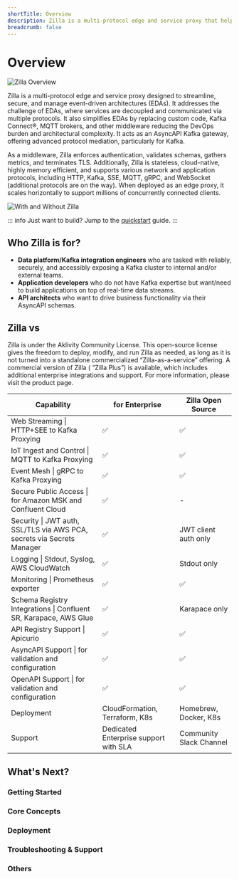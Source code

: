 ```yaml
---
shortTitle: Overview
description: Zilla is a multi-protocol edge and service proxy that helps streamline, secure, and manage event-driven architectures. This article highlights the core concepts of Zilla and give overall overview of Zilla documentation.
breadcrumb: false
---
```


# Overview

![Zilla Overview](/zilla-overview.png)

Zilla is a multi-protocol edge and service proxy designed to streamline, secure, and manage event-driven architectures (EDAs). It addresses the challenge of EDAs, where services are decoupled and communicated via multiple protocols. It also simplifies EDAs by replacing custom code, Kafka Connect®, MQTT brokers, and other middleware reducing the DevOps burden and architectural complexity. It acts as an AsyncAPI Kafka gateway, offering advanced protocol mediation, particularly for Kafka.

As a middleware, Zilla enforces authentication, validates schemas, gathers metrics, and terminates TLS. Additionally, Zilla is stateless, cloud-native, highly memory efficient, and supports various network and application protocols, including HTTP, Kafka, SSE, MQTT, gRPC, and WebSocket (additional protocols are on the way). When deployed as an edge proxy, it scales horizontally to support millions of concurrently connected clients.

![With and Without Zilla](/before-after-zilla.svg)

::: info Just want to build?
Jump to the [quickstart](./how-tos/quickstart/index.md) guide.
:::

## Who Zilla is for?

- **Data platform/Kafka integration engineers** who are tasked with reliably, securely, and accessibly exposing a Kafka cluster to internal and/or external teams.
- **Application developers** who do not have Kafka expertise but want/need to build applications on top of real-time data streams.
- **API architects** who want to drive business functionality via their AsyncAPI schemas.

## Zilla vs <ZillaPlus />

Zilla is under the Aklivity Community License. This open-source license gives the freedom to deploy, modify, and run Zilla as needed, as long as it is not turned into a standalone commercialized “Zilla-as-a-service” offering. A commercial version of Zilla (<ZillaPlus/> “Zilla Plus”) is available, which includes additional enterprise integrations and support. For more information, please visit the [<ZillaPlus/>](https://www.aklivity.io/products/zilla-plus) product page.

| Capability                                                             | <ZillaPlus/> for Enterprise          | Zilla Open Source       |
| ---------------------------------------------------------------------- | ------------------------------------- | ----------------------- |
| Web Streaming \| HTTP+SEE to Kafka Proxying                            | ✅                                    | ✅                      |
| IoT Ingest and Control \| MQTT to Kafka Proxying                       | ✅                                    | ✅                      |
| Event Mesh \| gRPC to Kafka Proxying                                   | ✅                                    | ✅                      |
| Secure Public Access \| for Amazon MSK and Confluent Cloud             | ✅                                    | -                       |
| Security \| JWT auth, SSL/TLS via AWS PCA, secrets via Secrets Manager | ✅                                    | JWT client auth only    |
| Logging \| Stdout, Syslog, AWS CloudWatch                              | ✅                                    | Stdout only             |
| Monitoring \| Prometheus exporter                                      | ✅                                    | ✅                      |
| Schema Registry Integrations \| Confluent SR, Karapace, AWS Glue       | ✅                                    | Karapace only           |
| API Registry Support \| Apicurio                                       | ✅                                    | ✅                      |
| AsyncAPI Support \| for validation and configuration                   | ✅                                    | ✅                      |
| OpenAPI Support \| for validation and configuration                    | ✅                                    | ✅                      |
| Deployment                                                             | CloudFormation, Terraform, K8s        | Homebrew, Docker, K8s   |
| Support                                                                | Dedicated Enterprise support with SLA | Community Slack Channel |

## What's Next?

### Getting Started

<div class="overview_cards">
  <VPCard
    title="Quickstart"
    logo="/assets/icons/quickstart.svg"
    link="./cookbooks/quickstart/README.md"
  />

  <VPCard
    title="Zilla Use Cases"
    logo="/assets/icons/use cases.svg"
    link="./concepts/use-cases.md"
  />

  <VPCard
    title="VS Code Extension"
    logo="/assets/icons/build visualize.svg"
    link="./concepts/vscode/README.md"
  />
</div>

### Core Concepts

<div class="overview_cards">
  <VPCard
    title="Protocol"
    logo="/assets/icons/protocol.svg"
    link="./concepts/protocol.md"
  />

  <VPCard
    title="Proxy"
    logo="/assets/icons/proxy.svg"
    link="#"
  />

  <VPCard
    title="Data Governance"
    logo="/assets/icons/data governance.svg"
    link="#"
  />

  <VPCard
    title="Monitoring & Observability"
    logo="/assets/icons/monitoring.svg"
    link="#"
  />

  <VPCard
    title="Scalability"
    logo="/assets/icons/scalability.svg"
    link="#"
  />

  <VPCard
    title="Security"
    logo="/assets/icons/security.svg"
    link="#"
  />

  <VPCard
    title="Bring Your Own Spec"
    logo="/assets/icons/bring your own.svg"
    link="#"
  />
</div>

### Deployment

<div class="overview_cards">
  <VPCard
    title="Install Zilla"
    logo="/assets/icons/install zilla.svg"
    link="#"
  />

  <VPCard
    title="Dynamic Loading of Zilla Configuration"
    logo="/assets/icons/dynamic loading.svg"
    link="#"
  />

  <VPCard
    title="Connecting to Kafka"
    logo="/assets/icons/connecting kafka.svg"
    link="#"
  />

  <VPCard
    title="Catalogs"
    logo="/assets/icons/catalogs.svg"
    link="#"
  />

  <VPCard
    title="Zilla Plus in Production"
    logo="/assets/icons/zilla in product.svg"
    link="#"
  />
</div>

### Troubleshooting & Support

<div class="overview_cards">
  <VPCard
    title="Troubleshooting Guides"
    logo="/assets/icons/troubleshoot.svg"
    link="#"
  />

  <VPCard
    title="Community Support"
    logo="/assets/icons/community support.svg"
    link="#"
  />

  <VPCard
    title="Enterprise Support (Zilla Plus)"
    logo="/assets/icons/enterprise.svg"
    link="#"
  />
</div>

### Others

<div class="overview_cards">
  <VPCard
    title="FAQ"
    logo="/assets/icons/faq.svg"
    link="#"
  />

  <VPCard
    title="Changelog"
    logo="/assets/icons/changelog.svg"
    link="#"
  />

  <VPCard
    title="Glossary"
    logo="/assets/icons/glossary.svg"
    link="#"
  />

  <VPCard
    title="Reference"
    logo="/assets/icons/reference.svg"
    link="/reference"
  />

  <VPCard
    title="Community"
    logo="/assets/icons/community.svg"
    link="#"
  />

  <VPCard
    title="Contribute"
    logo="/assets/icons/contribute.svg"
    link="#"
  />
</div>
